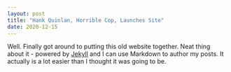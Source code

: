 ```yaml
---
layout: post
title: "Hank Quinlan, Horrible Cop, Launches Site"
date: 2020-12-15
---
```


Well. Finally got around to putting this old website together. Neat thing about it - powered by [Jekyll](http://jekyllrb.com) and I can use Markdown to author my posts. It actually is a lot easier than I thought it was going to be.
